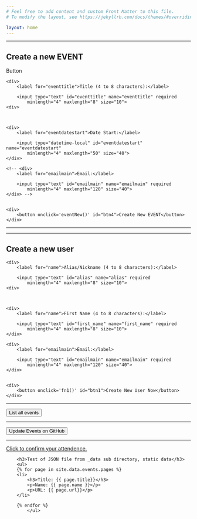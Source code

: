 ```yaml
---
# Feel free to add content and custom Front Matter to this file.
# To modify the layout, see https://jekyllrb.com/docs/themes/#overriding-theme-defaults

layout: home
---
```


<head>
    <meta charset="UTF-8">
    <meta name="viewport" content="width=device-width, initial-scale=1.0">
  <meta http-equiv="X-UA-Compatible" content="ie=edge">
  <title>myEvent v0.01</title>
  <script type="text/javascript">

  function fn1(){
    var alias = document.getElementById("alias").value;
    var first_name = document.getElementById("first_name").value;
    var email_main = document.getElementById("emailmain").value;
    newUserData(alias, first_name, email_main)
    
  }

  function eventsListAll(){
        let results = getEventsAll();
        console.log("Returned : ", results)
  }

  function eventNew(){
    var eventTitle = document.getElementById("eventtitle").value;
    var eventDateStart = document.getElementById("eventdatestart").value;
    //var email_main = document.getElementById("emailmain").value;
    eventNewData(eventTitle, eventDateStart)
  }
</script>

  <link rel="stylesheet" href="app.css">
  <!-- <script src="xhr.js" defer></script> -->
    <script src="https://cdn.jsdelivr.net/npm/axios/dist/axios.min.js"></script> 
    <script src="axios.js" defer></script>
</head>


<body>
<!-- <div>
    <iframe class="airtable-embed" 
    src="https://airtable.com/embed/shrBSmLOgJHQrQrD0?backgroundColor=cyan&viewControls=on" 
    frameborder="0" 
    onmousewheel="" 
    width="100%" 
    height="533" 
    style="background: transparent; border: 1px solid #ccc;">
    </iframe>
</div> -->

<!-- <div>
    <div>
    <h2>Create a new EVENT</h2>
        <iframe class="airtable-embed" 
        src="https://airtable.com/embed/shrfnIYiwoJaom0g9?backgroundColor=cyan" 
        frameborder="0" 
        onmousewheel="" 
        width="100%" height="800" 
        style="background: transparent; border: 1px solid #ccc;">
        </iframe>
    </div>

  
</div> -->

<hr>

<div>
<h2>Create a new EVENT</h2>
<div class="btn btn-primary">Button</div>

    <div>
        <label for="eventtitle">Title (4 to 8 characters):</label>

        <input type="text" id="eventtitle" name="eventtitle" required
            minlength="4" maxlength="8" size="10">
    <div>



    <div>
        <label for="eventdatestart">Date Start:</label>

        <input type="datetime-local" id="eventdatestart" name="eventdatestart"
            minlength="4" maxlength="50" size="40">
    </div>

    <!-- <div>
        <label for="emailmain">Email:</label>

        <input type="text" id="emailmain" name="emailmain" required
            minlength="4" maxlength="120" size="40">
    </div> -->


    <div>
        <button onclick='eventNew()' id="btn4">Create New EVENT</button>
    </div>
</div>

<hr>





<hr>

<div>
<h2>Create a new user</h2>

    <div>
        <label for="name">Alias/Nickname (4 to 8 characters):</label>

        <input type="text" id="alias" name="alias" required
            minlength="4" maxlength="8" size="10">
    <div>



    <div>
        <label for="name">First Name (4 to 8 characters):</label>

        <input type="text" id="first_name" name="first_name" required
            minlength="4" maxlength="8" size="10">
    </div>

    <div>
        <label for="emailmain">Email:</label>

        <input type="text" id="emailmain" name="emailmain" required
            minlength="4" maxlength="120" size="40">
    </div>


    <div>
        <button onclick='fn1()' id="btn1">Create New User Now</button>
    </div>
</div>

<hr>

<div>
    <button onclick='eventsListAll()' id="btn2">List all events</button>
</div>

<hr>


<div>
    <button onclick='updateEvents()' id="btn3">Update Events on GitHub</button>
</div>

<hr>

<div>
    <a href="https://airtable.com/shrEHeEsIbilPyjwI">Click to confirm your attendence.</a>
</div>

<!-- <section id="control-center">
    <button id="get-btn">GET Data</button>
    <button id="post-btn">POST Data</button>
  </section> -->

        <h3>Test of JSON file from _data sub directory, static data</h3>
        <ul>
        {% for page in site.data.events.pages %}
        <li>
            <h3>Title: {{ page.title}}</h3>
            <p>Name: {{ page.name }}</p>
            <p>URL: {{ page.url}}</p>
        </li>

        {% endfor %}
            </ul>








<!-- Bootstrap core JavaScript-->
<script src="vendor/jquery/jquery.min.js"></script>
<script src="vendor/bootstrap/js/bootstrap.bundle.min.js"></script>

</body>


